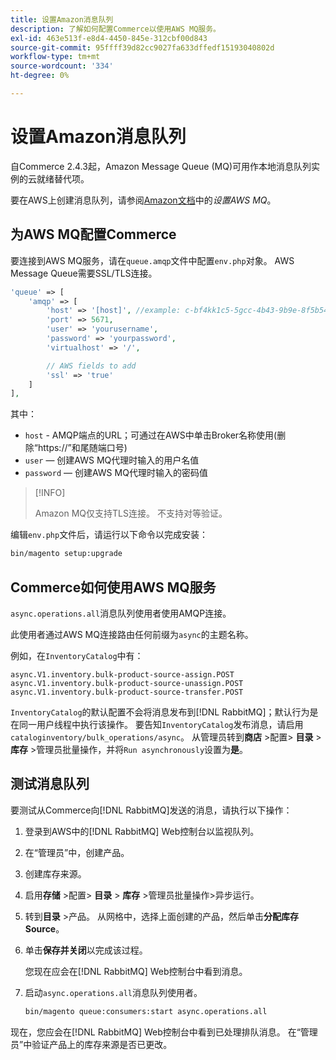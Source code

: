 ```yaml
---
title: 设置Amazon消息队列
description: 了解如何配置Commerce以使用AWS MQ服务。
exl-id: 463e513f-e8d4-4450-845e-312cbf00d843
source-git-commit: 95ffff39d82cc9027fa633dffedf15193040802d
workflow-type: tm+mt
source-wordcount: '334'
ht-degree: 0%

---
```


# 设置Amazon消息队列

自Commerce 2.4.3起，Amazon Message Queue (MQ)可用作本地消息队列实例的云就绪替代项。

要在AWS上创建消息队列，请参阅[Amazon文档](https://docs.aws.amazon.com/amazon-mq/latest/developer-guide/amazon-mq-setting-up.html)中的&#x200B;_设置AWS MQ_。

## 为AWS MQ配置Commerce

要连接到AWS MQ服务，请在`queue.amqp`文件中配置`env.php`对象。
AWS Message Queue需要SSL/TLS连接。

```php
'queue' => [
    'amqp' => [
        'host' => '[host]', //example: c-bf4kk1c5-5gcc-4b43-9b9e-8f5b54d234.mq.us-west-3.amazonaws.com
        'port' => 5671,
        'user' => 'yourusername',
        'password' => 'yourpassword',
        'virtualhost' => '/',

        // AWS fields to add
        'ssl' => 'true'
    ]
],
```

其中：

- `host` - AMQP端点的URL；可通过在AWS中单击Broker名称使用(删除“https://”和尾随端口号)
- `user` — 创建AWS MQ代理时输入的用户名值
- `password` — 创建AWS MQ代理时输入的密码值

>[!INFO]
>
>Amazon MQ仅支持TLS连接。 不支持对等验证。

编辑`env.php`文件后，请运行以下命令以完成安装：

```bash
bin/magento setup:upgrade
```

## Commerce如何使用AWS MQ服务

`async.operations.all`消息队列使用者使用AMQP连接。

此使用者通过AWS MQ连接路由任何前缀为`async`的主题名称。

例如，在`InventoryCatalog`中有：

```text
async.V1.inventory.bulk-product-source-assign.POST
async.V1.inventory.bulk-product-source-unassign.POST
async.V1.inventory.bulk-product-source-transfer.POST
```

`InventoryCatalog`的默认配置不会将消息发布到[!DNL RabbitMQ]；默认行为是在同一用户线程中执行该操作。 要告知`InventoryCatalog`发布消息，请启用`cataloginventory/bulk_operations/async`。 从管理员转到&#x200B;**商店** >配置> **目录** > **库存** >管理员批量操作，并将`Run asynchronously`设置为&#x200B;**是**。

## 测试消息队列

要测试从Commerce向[!DNL RabbitMQ]发送的消息，请执行以下操作：

1. 登录到AWS中的[!DNL RabbitMQ] Web控制台以监视队列。
1. 在“管理员”中，创建产品。
1. 创建库存来源。
1. 启用&#x200B;**存储** >配置> **目录** > **库存** >管理员批量操作>异步运行。
1. 转到&#x200B;**目录** >产品。 从网格中，选择上面创建的产品，然后单击&#x200B;**分配库存Source**。
1. 单击&#x200B;**保存并关闭**&#x200B;以完成该过程。

   您现在应会在[!DNL RabbitMQ] Web控制台中看到消息。

1. 启动`async.operations.all`消息队列使用者。

   ```bash
   bin/magento queue:consumers:start async.operations.all
   ```

现在，您应会在[!DNL RabbitMQ] Web控制台中看到已处理排队消息。
在“管理员”中验证产品上的库存来源是否已更改。
